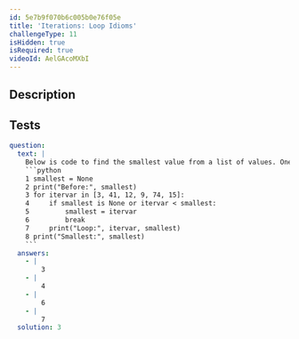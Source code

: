 ```yaml
---
id: 5e7b9f070b6c005b0e76f05e
title: 'Iterations: Loop Idioms'
challengeType: 11
isHidden: true
isRequired: true
videoId: AelGAcoMXbI
---
```


## Description
<section id='description'>

</section>

## Tests
<section id='tests'>

```yml
question:
  text: |
    Below is code to find the smallest value from a list of values. One line has an error that will cause the code to not work as expected. Which line is it?:
    ```python
    1 smallest = None
    2 print("Before:", smallest)
    3 for itervar in [3, 41, 12, 9, 74, 15]:
    4     if smallest is None or itervar < smallest:
    5         smallest = itervar
    6         break
    7     print("Loop:", itervar, smallest)
    8 print("Smallest:", smallest)
    ```
  answers:
    - |
        3
    - |
        4
    - |
        6
    - |
        7
  solution: 3
```

</section>
